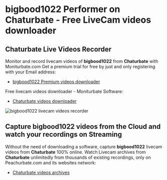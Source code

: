 # bigbood1022 Performer on Chaturbate - Free LiveCam videos downloader

## Chaturbate Live Videos Recorder

Monitor and record livecam videos of **bigbood1022** from **Chaturbate** with Moniturbate.com
Get a premium trial for free by just and only registering with your Email address:
* [bigbood1022 Premium videos downloader](https://moniturbate.com/request-demo-licence-key.html)

Free livecam videos downloader - Moniturbate Software:
* [Chaturbate videos downloader](https://moniturbate.com/moniturbate-download-software.html)

![bigbood1022 livecam videos recorder](https://peachurnet.com/templates/moniturbate-software.png)


## Capture bigbood1022 videos from the Cloud and watch your recordings on Streaming

Without the need of downloading a software, capture **bigbood1022** livecam videos from **Chaturbate** 100% online.
Watch Livecam archives from **Chaturbate** unlimitedly from thousands of existing recordings, only on Peachurbate.com and its websites network:
* [Chaturbate videos archives](https://peachurnet.com/)